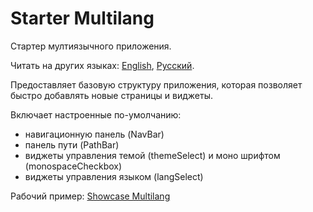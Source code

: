 # Starter Multilang

Стартер мултиязычного приложения.

Читать на других языках: [English](README.md), [Русский](README.ru.md).

Предоставляет базовую структуру приложения, которая позволяет быстро добавлять новые страницы и виджеты.

Включает настроенные по-умолчанию:

- навигационную панель (NavBar)
- панель пути (PathBar)
- виджеты управления темой (themeSelect) и моно шрифтом (monospaceCheckbox)
- виджеты управления языком (langSelect)

Рабочий пример: [Showcase Multilang](https://simple-dart.github.io/showcase_multilang)
